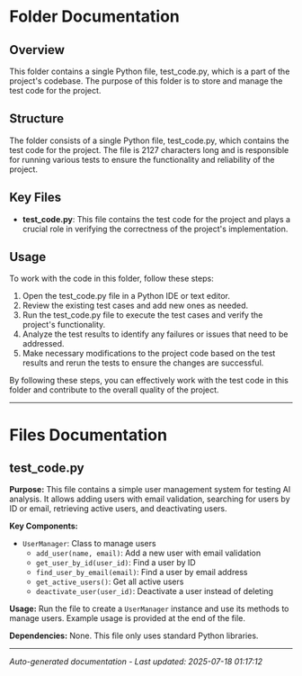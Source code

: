 # Folder Documentation

## Overview
This folder contains a single Python file, test_code.py, which is a part of the project's codebase. The purpose of this folder is to store and manage the test code for the project.

## Structure
The folder consists of a single Python file, test_code.py, which contains the test code for the project. The file is 2127 characters long and is responsible for running various tests to ensure the functionality and reliability of the project.

## Key Files
- **test_code.py**: This file contains the test code for the project and plays a crucial role in verifying the correctness of the project's implementation.

## Usage
To work with the code in this folder, follow these steps:
1. Open the test_code.py file in a Python IDE or text editor.
2. Review the existing test cases and add new ones as needed.
3. Run the test_code.py file to execute the test cases and verify the project's functionality.
4. Analyze the test results to identify any failures or issues that need to be addressed.
5. Make necessary modifications to the project code based on the test results and rerun the tests to ensure the changes are successful.

By following these steps, you can effectively work with the test code in this folder and contribute to the overall quality of the project.

---

# Files Documentation

## test_code.py

**Purpose:** This file contains a simple user management system for testing AI analysis. It allows adding users with email validation, searching for users by ID or email, retrieving active users, and deactivating users.

**Key Components:**
- `UserManager`: Class to manage users
  - `add_user(name, email)`: Add a new user with email validation
  - `get_user_by_id(user_id)`: Find a user by ID
  - `find_user_by_email(email)`: Find a user by email address
  - `get_active_users()`: Get all active users
  - `deactivate_user(user_id)`: Deactivate a user instead of deleting

**Usage:** Run the file to create a `UserManager` instance and use its methods to manage users. Example usage is provided at the end of the file.

**Dependencies:** None. This file only uses standard Python libraries.

---
*Auto-generated documentation - Last updated: 2025-07-18 01:17:12*
